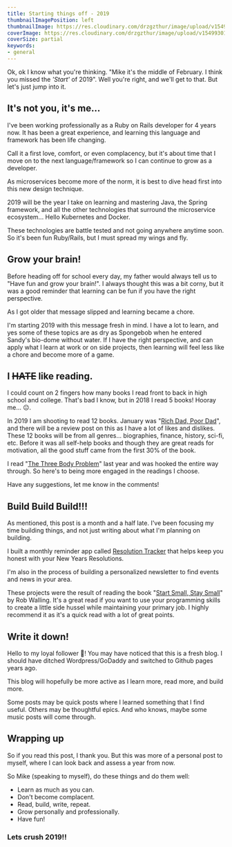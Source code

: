 ```yaml
---
title: Starting things off - 2019
thumbnailImagePosition: left
thumbnailImage: https://res.cloudinary.com/drzgzthur/image/upload/v1549930120/milyway-cover.png
coverImage: https://res.cloudinary.com/drzgzthur/image/upload/v1549930120/milyway-cover.png
coverSize: partial
keywords:
- general
---
```


Ok, ok I know what you're thinking. "Mike it's the middle of February. I think you missed the _'Start'_ of 2019". Well you're right, and we'll get to that. But let's just jump into it.

## It's not you, it's me...

I've been working professionally as a Ruby on Rails developer for 4 years now. It has been a great experience, and learning this language and framework has been life changing.

Call it a first love, comfort, or even complacency, but it's about time that I move on to the next language/framework so I can continue to grow as a developer.

As microservices become more of the norm, it is best to dive head first into this new design technique.

2019 will be the year I take on learning and mastering Java, the Spring framework, and all the other technologies that surround the microservice ecosystem... Hello Kubernetes and Docker.

These technologies are battle tested and not going anywhere anytime soon. So it's been fun Ruby/Rails, but I must spread my wings and fly.

## Grow your brain!

Before heading off for school every day, my father would always tell us to "Have fun and grow your brain!". I always thought this was a bit corny, but it was a good reminder that learning can be fun if you have the right perspective.

As I got older that message slipped and learning became a chore.

I'm starting 2019 with this message fresh in mind. I have a lot to learn, and yes some of these topics are as dry as Spongebob when he entered Sandy's bio-dome without water. If I have the right perspective, and can apply what I learn at work or on side projects, then learning will feel less like a chore and become more of a game.

## I ~~HATE~~ like reading.

I could count on 2 fingers how many books I read front to back in high school and college. That's bad I know, but in 2018 I read 5 books! Hooray me... 😐.

In 2019 I am shooting to read 12 books. January was "[Rich Dad, Poor Dad](https://www.amazon.com/dp/B0175P82RA)", and there will be a review post on this as I have a lot of likes and dislikes. These 12 books will be from all genres... biographies, finance, history, sci-fi, etc. Before it was all self-help books and though they are great reads for motivation, all the good stuff came from the first 30% of the book.

I read "[The Three Body Problem](https://www.amazon.com/dp/B00IQO403K)" last year and was hooked the entire way through. So here's to being more engaged in the readings I choose.

Have any suggestions, let me know in the comments!

## Build Build Build!!!

As mentioned, this post is a month and a half late. I've been focusing my time building things, and not just writing about what I'm planning on building.

I built a monthly reminder app called [Resolution Tracker](https://www.resolutiontracker.xyz/) that helps keep you honest with your New Years Resolutions.

I'm also in the process of building a personalized newsletter to find events and news in your area.

These projects were the result of reading the book "[Start Small, Stay Small](https://www.amazon.com/dp/B003YH9MMI)" by Rob Walling. It's a great read if you want to use your programming skills to create a little side hussel while maintaining your primary job. I highly recommend it as it's a quick read with a lot of great points.

## Write it down!

Hello to my loyal follower 👋! You may have noticed that this is a fresh blog. I should have ditched Wordpress/GoDaddy and switched to Github pages years ago.

This blog will hopefully be more active as I learn more, read more, and build more.

Some posts may be quick posts where I learned something that I find useful. Others may be thoughtful epics. And who knows, maybe some music posts will come through.

## Wrapping up

So if you read this post, I thank you. But this was more of a personal post to myself, where I can look back and assess a year from now.

So Mike (speaking to myself), do these things and do them well:

- Learn as much as you can.
- Don't become complacent.
- Read, build, write, repeat.
- Grow personally and professionally.
- Have fun!

### Lets crush 2019!!
